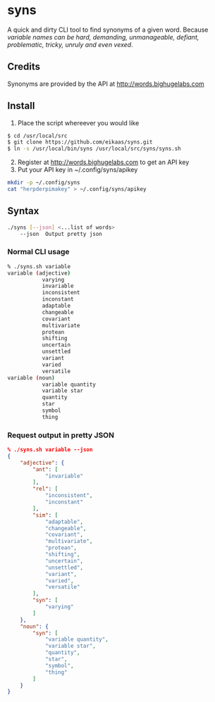 # syns
A quick and dirty CLI tool to find synonyms of a given word. Because _variable names can be hard, demanding, unmanageable, defiant, problematic, tricky, unruly and even vexed_.

## Credits
Synonyms are provided by the API at http://words.bighugelabs.com

## Install
1. Place the script whereever you would like
```bash
$ cd /usr/local/src
$ git clone https://github.com/eikaas/syns.git
$ ln -s /usr/local/bin/syns /usr/local/src/syns/syns.sh
```
2. Register at http://words.bighugelabs.com to get an API key
3. Put your API key in ~/.config/syns/apikey
```bash
mkdir -p ~/.config/syns
cat "herpderpimakey" > ~/.config/syns/apikey
```

## Syntax
```bash
./syns [--json] <...list of words>
	--json 	Output pretty json
```

### Normal CLI usage
```bash
% ./syns.sh variable
variable (adjective)
           varying
           invariable
           inconsistent
           inconstant
           adaptable
           changeable
           covariant
           multivariate
           protean
           shifting
           uncertain
           unsettled
           variant
           varied
           versatile
variable (noun)
           variable quantity
           variable star
           quantity
           star
           symbol
           thing
```

### Request output in pretty JSON
```json
% ./syns.sh variable --json
{
    "adjective": {
        "ant": [
            "invariable"
        ],
        "rel": [
            "inconsistent",
            "inconstant"
        ],
        "sim": [
            "adaptable",
            "changeable",
            "covariant",
            "multivariate",
            "protean",
            "shifting",
            "uncertain",
            "unsettled",
            "variant",
            "varied",
            "versatile"
        ],
        "syn": [
            "varying"
        ]
    },
    "noun": {
        "syn": [
            "variable quantity",
            "variable star",
            "quantity",
            "star",
            "symbol",
            "thing"
        ]
    }
}
